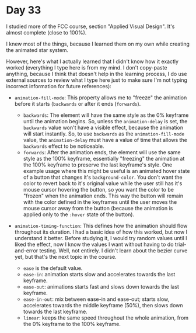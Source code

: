 # Day 33

I studied more of the FCC course, section "Applied Visual Design". It's almost complete (close to 100%).

I knew most of the things, because I learned them on my own while creating the animated star system.

However, here's what I actually learned that I didn't know how it exactly worked (everything I type here is from my mind. I don't copy-paste anything, because I think that doesn't help in the learning process, I do use external sources to review what I type here just to make sure I'm not typing incorrect information for future references):

- `animation-fill-mode`: This property allows me to "freeze" the animation before it starts (`backwards` or after it ends (`forwards`).
  - `backwards`:  The element will have the same style as the 0% keyframe until the animation begins. So, unless the `animation-delay` is set, the `backwards` value won't have a visible effect, because the animation will start instantly. So, to use `backwards` as the `animation-fill-mode` value, the `animation-delay` must have a value of time that allows the `backwards` effect to be noticeable.
  - `forwards`: After the animation ends, the element will use the same style as the 100% keyframe, essentially "freezing" the animation at the 100% keyframe to preserve the last keyframe's style. One example usage where this might be useful is an animated hover state of a button that changes it's `background-color`. You don't want the color to revert back to it's original value while the user still has it's mouse cursor hovering the button, so you want the color to be "frozen" when the animation ends. This way the button will remain with the color defined in the keyframes until the user moves the mouse cursor away from the button (because the animation is applied only to the `:hover` state of the button).

- `animation-timing-function`: This defines how the animation should flow throughout its duration. I had a basic idea of how this worked, but now I understand it better. Before studying it, I would try random values until I liked the effect, now I know the values I want without having to do trial-and-error testing. Well, not entirely. I didn't learn about the bezier curve yet, but that's the next topic in the course.
  - `ease` is the default value.
  - `ease-in`: animation starts slow and accelerates towards the last keyframe.
  - `ease-out`: animations starts fast and slows down towards the last keyframe.
  - `ease-in-out`: mix between ease-in and ease-out; starts slow, accelerates towards the middle keyframe (50%), then slows down towards the last keyframe.
  - `linear`: keeps the same speed throughout the whole animation, from the 0% keyframe to the 100% keyframe.
